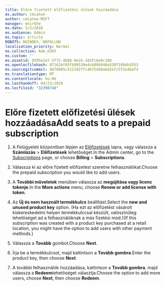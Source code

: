 ```yaml
---
title: Előre fizetett előfizetési ülések hozzáadása
ms.author: cmcatee
author: cmcatee-MSFT
manager: mnirkhe
ms.date: 5/2/2018
ms.audience: Admin
ms.topic: article
ROBOTS: NOINDEX, NOFOLLOW
localization_priority: Normal
ms.collection: Adm_O365
ms.custom: ''
ms.assetid: 9595e2e7-5f72-4b08-9e16-183fc6e9c108
ms.openlocfilehash: 07161bf45fb99539e4c6d0b946a538f198db3553
ms.sourcegitcommit: 9d78905c512192ffc4675468abd2efc5f2e4baf4
ms.translationtype: MT
ms.contentlocale: hu-HU
ms.lasthandoff: 04/23/2019
ms.locfileid: "32398748"
---
```

# <a name="add-seats-to-a-prepaid-subscription"></a><span data-ttu-id="85975-102">Előre fizetett előfizetési ülések hozzáadása</span><span class="sxs-lookup"><span data-stu-id="85975-102">Add seats to a prepaid subscription</span></span>

1. <span data-ttu-id="85975-103">A Felügyeleti központban lépjen az [Előfizetések](https://go.microsoft.com/fwlink/p/?linkid=842054) lapra, vagy válassza a **Számlázás** \> **Előfizetések** lehetőséget.</span><span class="sxs-lookup"><span data-stu-id="85975-103">In the Admin center, go to the [Subscriptions](https://go.microsoft.com/fwlink/p/?linkid=842054) page, or choose **Billing** \> **Subscriptions**.</span></span>
    
2. <span data-ttu-id="85975-104">Válassza ki az előre fizetett előfizetést szeretne felhasználókat.</span><span class="sxs-lookup"><span data-stu-id="85975-104">Choose the prepaid subscription you would like to add users.</span></span>
    
3. <span data-ttu-id="85975-105">A **További műveletek** menüben válassza az **megújítása vagy licenc tokenje**.</span><span class="sxs-lookup"><span data-stu-id="85975-105">In the **More actions** menu, choose **Renew or add license with token**.</span></span>
    
4. <span data-ttu-id="85975-106">Az **Új és nem használt termékkulcs** beállítást.</span><span class="sxs-lookup"><span data-stu-id="85975-106">Select the **new and unused product key** option.</span></span> <span data-ttu-id="85975-107">(Ha ezt az előfizetést vásárolt kiskereskedelmi helyen termékkulccsal készült, valószínűleg lehetőséget ad a felhasználóknak a más fizetési mód.)</span><span class="sxs-lookup"><span data-stu-id="85975-107">(If this subscription was created with a product key purchased at a retail location, you might have the option to add users with other payment methods.)</span></span> 
    
5. <span data-ttu-id="85975-108">Válassza a **Tovább** gombot.</span><span class="sxs-lookup"><span data-stu-id="85975-108">Choose **Next**.</span></span>
    
6. <span data-ttu-id="85975-109">Írja be a termékkulcsot, majd kattintson a **Tovább gombra**.</span><span class="sxs-lookup"><span data-stu-id="85975-109">Enter the product key, then choose **Next**.</span></span>
    
7. <span data-ttu-id="85975-110">A további felhasználók hozzáadása, kattintson a **Tovább gombra**, majd válassza a **Redeem**lehetőséget választja.</span><span class="sxs-lookup"><span data-stu-id="85975-110">Choose the option to add more users, choose **Next**, then choose **Redeem**.</span></span>
    

